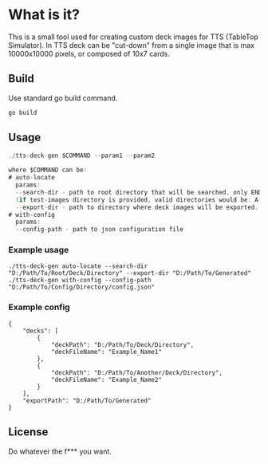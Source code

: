 # What is it?

This is a small tool used for creating custom deck images for TTS (TableTop Simulator). In TTS deck can be "cut-down" from a single image that is max 10000x10000 pixels, or composed of 10x7 cards.

## Build

Use standard go build command.

```bash
go build
```

## Usage

```go
./tts-deck-gen $COMMAND --param1 --param2

where $COMMAND can be:
# auto-locate 
  params:
  --search-dir - path to root directory that will be searched, only END subdirectories are valid.
  (if test-images directory is provided, valid directories would be: A-green, B-big-deck, C-yellow)
  --export-dir - path to directory where deck images will be exported.
# with-config
  params:
  --config-path - path to json configuration file
```

### Example usage

```
./tts-deck-gen auto-locate --search-dir "D:/Path/To/Root/Deck/Directory" --export-dir "D:/Path/To/Generated"
./tts-deck-gen with-config --config-path "D:/Path/To/Config/Directory/config.json"
```

### Example config

```
{
    "decks": [
        {
            "deckPath": "D:/Path/To/Deck/Directory",
            "deckFileName": "Example_Name1"
        },
        {
            "deckPath": "D:/Path/To/Another/Deck/Directory",
            "deckFileName": "Example_Name2"
        }
    ],
    "exportPath": "D:/Path/To/Generated"
}
```

## License

Do whatever the f*** you want.
